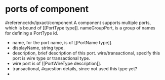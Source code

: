 # ports of component
#reference/dv/ipxact/component 
A component supports multiple ports, which is bound of [[PortType type]].
nameGroupPort, is a group of names for defining a PortType id.
- name, for the port name, is of [[PortName type]].
- displayName, string type.
- description, brief description of this port.
wire/transactional, specify this port is wire type or transactional type.
- wire port is of [[PortWireType description]].
- transactional, #question details, since not used this type yet?
- 